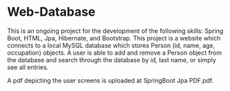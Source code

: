 # Web-Database

This is an ongoing project for the development of the following skills: Spring Boot, HTML, Jpa, Hibernate, and Bootstrap. This project is a website which connects to a local MySQL database which stores Person (id, name, age, occupation) objects. A user is able to add and remove a Person object from the database and search through the database by id, last name, or simply see all entries.

A pdf depicting the user screens is uploaded at SpringBoot Jpa PDF.pdf.
